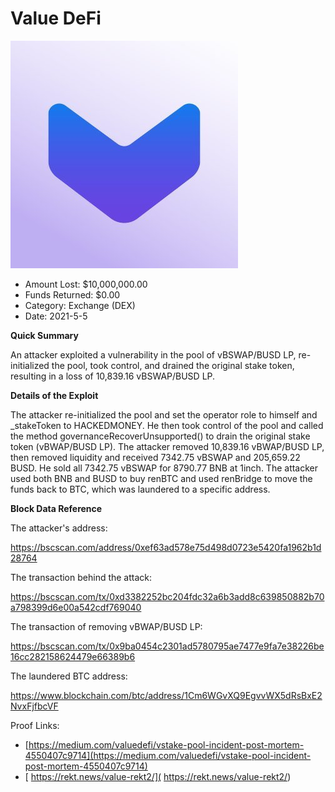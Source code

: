 # Value DeFi
![Value DeFi](/rektimages/Value-DeFi-2.png)
- Amount Lost: $10,000,000.00
- Funds Returned: $0.00
- Category: Exchange (DEX)
- Date: 2021-5-5

**Quick Summary**

An attacker exploited a vulnerability in the pool of vBSWAP/BUSD LP, re-initialized the pool, took control, and drained the original stake token, resulting in a loss of 10,839.16 vBSWAP/BUSD LP.

  


 **Details of the Exploit**

The attacker re-initialized the pool and set the operator role to himself and _stakeToken to HACKEDMONEY. He then took control of the pool and called the method governanceRecoverUnsupported() to drain the original stake token (vBWAP/BUSD LP). The attacker removed 10,839.16 vBWAP/BUSD LP, then removed liquidity and received 7342.75 vBSWAP and 205,659.22 BUSD. He sold all 7342.75 vBSWAP for 8790.77 BNB at 1inch. The attacker used both BNB and BUSD to buy renBTC and used renBridge to move the funds back to BTC, which was laundered to a specific address.

  


 **Block Data Reference**

The attacker's address:

https://bscscan.com/address/0xef63ad578e75d498d0723e5420fa1962b1d28764

The transaction behind the attack:

https://bscscan.com/tx/0xd3382252bc204fdc32a6b3add8c639850882b70a798399d6e00a542cdf769040

The transaction of removing vBWAP/BUSD LP:

https://bscscan.com/tx/0x9ba0454c2301ad5780795ae7477e9fa7e38226be16cc282158624479e66389b6

The laundered BTC address:

https://www.blockchain.com/btc/address/1Cm6WGvXQ9EgvvWX5dRsBxE2NvxFjfbcVF


Proof Links:
- [https://medium.com/valuedefi/vstake-pool-incident-post-mortem-4550407c9714](https://medium.com/valuedefi/vstake-pool-incident-post-mortem-4550407c9714)
- [ https://rekt.news/value-rekt2/]( https://rekt.news/value-rekt2/)


